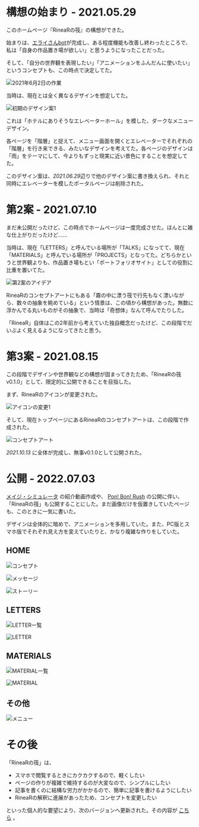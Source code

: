# 構想の始まり - 2021.05.29

このホームページ『RineaRの筏』の構想ができた。

始まりは、[エライさんbot](/materials/marvelous)が完成し、ある程度機能も改善し終わったところで、私は「自身の作品置き場が欲しい」と思うようになったことだった。

そして、「自分の世界観を表現したい」「アニメーションをふんだんに使いたい」というコンセプトも、この時点で決定してた。

![2021年6月2日の作業](init2.png)

当時は、現在とは全く異なるデザインを想定してた。

![初期のデザイン案1](initial1.png)

これは「ホテルにありそうなエレベーターホール」を模した、ダークなメニューデザイン。

各ページを「階層」と捉えて、メニュー画面を開くとエレベーターでそれぞれの「階層」を行き来できる、みたいなデザインを考えてた。各ページのデザインは「雨」をテーマにして、今よりもずっと現実に近い景色にすることを想定してた。



このデザイン案は、*2021.06.29*辺りで他のデザイン案に書き換えられ、それと同時にエレベーターを模したポータルページは削除された。



# 第2案 - 2021.07.10

まだ未公開だったけど、この時点でホームページは一度完成させた。ほんとに雑な仕上がりだったけど……

当時は、現在「LETTERS」と呼んでいる場所が「TALKS」になってて、現在「MATERIALS」と呼んでいる場所が「PROJECTS」となってた。どちらかというと世界観よりも、作品置き場もとい「ポートフォリオサイト」としての役割に比重を置いてた。

![第2案のアイデア](idea2.png)

RineaRのコンセプトアートにもある「霧の中に漂う筏で行先もなく漂いながら、数々の抽象を眺めている」という情景は、この頃から構想があった。無数に浮かんでる丸いものがその抽象で、当時は「奇想体」なんて呼んでたりした。

「RineaR」自体はこの2年前から考えていた独自概念だったけど、この段階でだいぶよく見えるようになってきたと思う。



# 第3案 - 2021.08.15

この段階でデザインや世界観などの構想が固まってきたため、「RineaRの筏 v0.1.0」として、限定的に公開できることを目指した。



まず、RineaRのアイコンが変更された。

![アイコンの変更1](icon-diff1.png)



そして、現在トップページにあるRineaRのコンセプトアートは、この段階で作成された。

![コンセプトアート](concept.jpg)



*2021.10.13* に全体が完成し、無事v0.1.0として公開された。



# 公開 - 2022.07.03

[メイジ・シミュレータ](/materials/mage-simulator) の紹介動画作成や、 [Pon! Bon! Rush](/materials/popcorn-chef) の公開に伴い、「RineaRの筏」も公開することにした。まだ画像だけを仮置きしていたページも、このときに一気に書いた。



デザインは全体的に暗めで、アニメーションを多用していた。また、PC版とスマホ版でそれぞれ見え方を変えていたりと、かなり複雑な作りをしていた。



## HOME

![コンセプト](top.webp)

![メッセージ](message.png)

![ストーリー](story.webp)



## LETTERS

![LETTER一覧](letters.png)

![LETTER](letters2.png)



## MATERIALS

![MATERIAL一覧](material-index.webp)

![MATERIAL](material.webp)



## その他

![メニュー](menu.png)



# その後

「RineaRの筏」は、

- スマホで閲覧するときにカクカクするので、軽くしたい
- ページの作りが複雑で維持するのが大変なので、シンプルにしたい
- 記事を書くのに結構な労力がかかるので、簡単に記事を書けるようにしたい
- RineaRの解釈に進展があったため、コンセプトを変更したい

といった個人的な要望により、次のバージョンへ更新された。その内容が [こちら](/materials/rinear-raft-v2) 。

